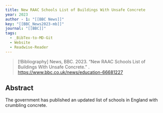```yaml
---
title: New RAAC Schools List of Buildings With Unsafe Concrete
year: 2023
author - 1: "[[BBC News]]"
key: "[[BBC_News2023-mb]]"
journal: "[[BBC]]"
tags:
  - _BibTex-to-MD-Git
  - Website
  - Readwise-Reader
---
```


> [!Bibliography]
> News, BBC. 2023. “New RAAC Schools List of Buildings With Unsafe Concrete.” . https://www.bbc.co.uk/news/education-66681227

## Abstract
The government has published an updated list of schools in England with crumbling concrete.

